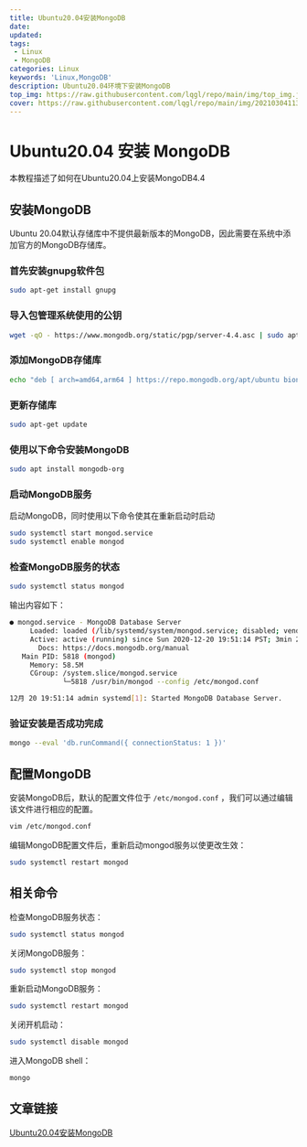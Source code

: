 ```yaml
---
title: Ubuntu20.04安装MongoDB
date: 
updated: 
tags:
 - Linux
 - MongoDB
categories: Linux
keywords: 'Linux,MongoDB'
description: Ubuntu20.04环境下安装MongoDB
top_img: https://raw.githubusercontent.com/lqgl/repo/main/img/top_img.jpg
cover: https://raw.githubusercontent.com/lqgl/repo/main/img/20210304113111.png
---
```


# Ubuntu20.04 安装 MongoDB

本教程描述了如何在Ubuntu20.04上安装MongoDB4.4

## 安装MongoDB

Ubuntu 20.04默认存储库中不提供最新版本的MongoDB，因此需要在系统中添加官方的MongoDB存储库。

### 首先安装gnupg软件包

```sh
sudo apt-get install gnupg
```

### 导入包管理系统使用的公钥

```sh
wget -qO - https://www.mongodb.org/static/pgp/server-4.4.asc | sudo apt-key add -
```

### 添加MongoDB存储库

```sh
echo "deb [ arch=amd64,arm64 ] https://repo.mongodb.org/apt/ubuntu bionic/mongodb-org/4.4 multiverse" | sudo tee /etc/apt/sources.list.d/mongodb-org-4.4.list
```

### 更新存储库

```sh
sudo apt-get update
```

### 使用以下命令安装MongoDB

```sh
sudo apt install mongodb-org
```

### 启动MongoDB服务

启动MongoDB，同时使用以下命令使其在重新启动时启动

```sh
sudo systemctl start mongod.service
sudo systemctl enable mongod
```

### 检查MongoDB服务的状态

```sh
sudo systemctl status mongod
```

输出内容如下：

```sh
● mongod.service - MongoDB Database Server
     Loaded: loaded (/lib/systemd/system/mongod.service; disabled; vendor preset: enabled)
     Active: active (running) since Sun 2020-12-20 19:51:14 PST; 3min 22s ago
       Docs: https://docs.mongodb.org/manual
   Main PID: 5818 (mongod)
     Memory: 58.5M
     CGroup: /system.slice/mongod.service
             └─5818 /usr/bin/mongod --config /etc/mongod.conf

12月 20 19:51:14 admin systemd[1]: Started MongoDB Database Server.
```

### 验证安装是否成功完成

```sh
mongo --eval 'db.runCommand({ connectionStatus: 1 })'
```

## 配置MongoDB

安装MongoDB后，默认的配置文件位于 `/etc/mongod.conf` ，我们可以通过编辑该文件进行相应的配置。

```sh
vim /etc/mongod.conf
```

编辑MongoDB配置文件后，重新启动mongod服务以使更改生效：

```sh
sudo systemctl restart mongod
```

## 相关命令

检查MongoDB服务状态：

```sh
sudo systemctl status mongod
```

关闭MongoDB服务：

```sh
sudo systemctl stop mongod
```

重新启动MongoDB服务：

```sh
sudo systemctl restart mongod
```

关闭开机启动：

```sh
sudo systemctl disable mongod
```

进入MongoDB shell：

```sh
mongo
```

## 文章链接

[Ubuntu20.04安装MongoDB](https://www.cnblogs.com/bubbleboom/p/14167409.html)